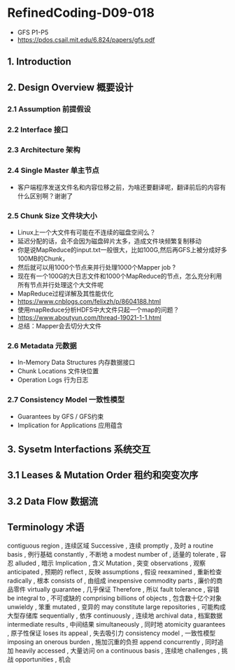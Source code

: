 # RefinedCoding-D09-018
- GFS P1-P5
- https://pdos.csail.mit.edu/6.824/papers/gfs.pdf

## 1. Introduction


## 2. Design Overview 概要设计

### 2.1 Assumption 前提假设

### 2.2 Interface 接口

### 2.3 Architecture 架构

### 2.4 Single Master 单主节点
- 客户端程序发送文件名和内容位移之前，为啥还要翻译呢，翻译前后的内容有什么区别啊？谢谢了

### 2.5 Chunk Size 文件块大小
- Linux上一个大文件有可能在不连续的磁盘空间么？
- 延迟分配的话，会不会因为磁盘碎片太多，造成文件块频繁复制移动
- 你是说MapReduce的input.txt一般很大，比如100G,然后再GFS上被分成好多100MB的Chunk，
- 然后就可以用1000个节点来并行处理1000个Mapper job ?
- 现在有一个100G的大日志文件和1000个MapReduce的节点，怎么充分利用所有节点并行处理这个大文件呢
- MapReduce过程详解及其性能优化
- https://www.cnblogs.com/felixzh/p/8604188.html
- 使用mapReduce分析HDFS中大文件只起一个map的问题？
- https://www.aboutyun.com/thread-19021-1-1.html
- 总结：Mapper会去切分大文件

### 2.6 Metadata 元数据
- In-Memory Data Structures 内存数据接口
- Chunk Locations 文件块位置
- Operation Logs 行为日志

### 2.7 Consistency Model 一致性模型
- Guarantees by GFS / GFS约束
- Implication for Applications 应用蕴含

## 3. Sysetm Interfactions 系统交互

## 3.1 Leases & Mutation Order 租约和突变次序

## 3.2 Data Flow 数据流

## Terminology 术语
contiguous region	,	连续区域
Successive	,	连续
promptly	,	及时
a routine basis	,	例行基础
constantly	,	不断地
a modest number of	,	适量的
tolerate	,	容忍
alluded	,	暗示
Implication	,	含义
Mutation	,	突变
observations	,	观察
anticipated	,	预期的
reflect	,	反映
assumptions	,	假设
reexamined	,	重新检查
radically	,	根本
consists of	,	由组成
inexpensive commodity parts	,	廉价的商品零件
virtually guarantee	,	几乎保证
Therefore	,	所以
fault tolerance	,	容错
be integral to	,	不可或缺的
comprising billions of objects	,	包含数十亿个对象
unwieldy	,	笨重
mutated	,	变异的
may constitute large repositories	,	可能构成大型存储库
sequentially	,	依序
continuously	,	连续地
archival data	,	档案数据
intermediate results	,	中间结果
simultaneously	,	同时地
atomicity guarantees	,	原子性保证
loses its appeal	,	失去吸引力
consistency model	,	一致性模型
imposing an onerous burden	,	施加沉重的负担
append concurrently	,	同时追加
heavily accessed	,	大量访问
on a continuous basis	,	连续地
challenges 	,	挑战
opportunities	,	机会


